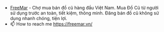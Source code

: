 - <a href="https://freemar.vn/">FreeMar</a> - Chợ mua bán đồ cũ hàng đầu Việt Nam. Mua Đồ Cũ từ người sử dụng trước an toàn, tiết kiệm, thông minh. Đăng bán đồ cũ không sử dụng nhanh chóng, tiện lợi.
- 📫 How to reach me https://freemar.vn/
<!---
FreeMar-vn/FreeMar-vn is a ✨ special ✨ repository because its `README.md` (this file) appears on your GitHub profile.
You can click the Preview link to take a look at your changes.
--->
